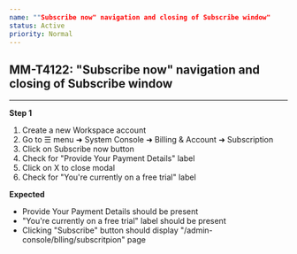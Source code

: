 ```yaml
---
name: ""Subscribe now" navigation and closing of Subscribe window"
status: Active
priority: Normal
---
```


## MM-T4122: "Subscribe now" navigation and closing of Subscribe window

---

**Step 1**

1. Create a new Workspace account
2. Go to ☰ menu ➜ System Console ➜ Billing & Account ➜ Subscription
3. Click on Subscribe now button
4. Check for "Provide Your Payment Details" label
5. Click on X to close modal
6. Check for "You're currently on a free trial" label

**Expected**

- Provide Your Payment Details should be present
- "You're currently on a free trial" label should be present
- Clicking "Subscribe" button should display "/admin-console/blling/subscritpion" page
